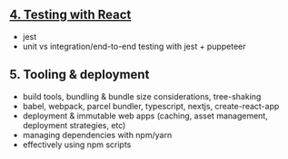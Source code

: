 ## [4. Testing with React](./testing.md)

- jest
- unit vs integration/end-to-end testing with jest + puppeteer

## 5. Tooling & deployment

- build tools, bundling & bundle size considerations, tree-shaking
- babel, webpack, parcel bundler, typescript, nextjs, create-react-app
- deployment & immutable web apps (caching, asset management, deployment strategies, etc)
- managing dependencies with npm/yarn
- effectively using npm scripts
